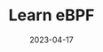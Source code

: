 ---
title: "Learn eBPF"
date: 2023-04-17
draft: false
# description
description: "Gain knowledge about the fundamentals of eBPF programming and understand its various use cases."
type : "learning-center"
weight: 1
---